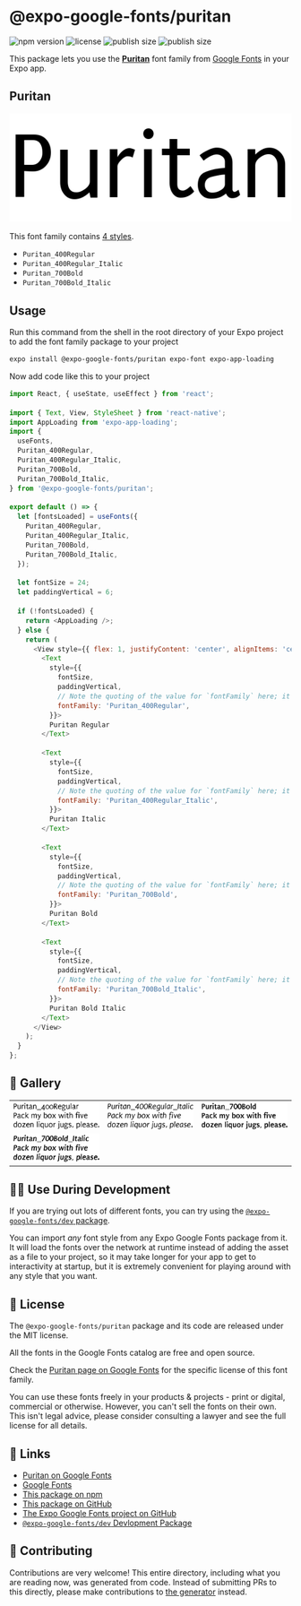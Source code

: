 # @expo-google-fonts/puritan

![npm version](https://flat.badgen.net/npm/v/@expo-google-fonts/puritan)
![license](https://flat.badgen.net/github/license/expo/google-fonts)
![publish size](https://flat.badgen.net/packagephobia/install/@expo-google-fonts/puritan)
![publish size](https://flat.badgen.net/packagephobia/publish/@expo-google-fonts/puritan)

This package lets you use the [**Puritan**](https://fonts.google.com/specimen/Puritan) font family from [Google Fonts](https://fonts.google.com/) in your Expo app.

## Puritan

![Puritan](./font-family.png)

This font family contains [4 styles](#-gallery).

- `Puritan_400Regular`
- `Puritan_400Regular_Italic`
- `Puritan_700Bold`
- `Puritan_700Bold_Italic`

## Usage

Run this command from the shell in the root directory of your Expo project to add the font family package to your project
```sh
expo install @expo-google-fonts/puritan expo-font expo-app-loading
```

Now add code like this to your project
```js
import React, { useState, useEffect } from 'react';

import { Text, View, StyleSheet } from 'react-native';
import AppLoading from 'expo-app-loading';
import {
  useFonts,
  Puritan_400Regular,
  Puritan_400Regular_Italic,
  Puritan_700Bold,
  Puritan_700Bold_Italic,
} from '@expo-google-fonts/puritan';

export default () => {
  let [fontsLoaded] = useFonts({
    Puritan_400Regular,
    Puritan_400Regular_Italic,
    Puritan_700Bold,
    Puritan_700Bold_Italic,
  });

  let fontSize = 24;
  let paddingVertical = 6;

  if (!fontsLoaded) {
    return <AppLoading />;
  } else {
    return (
      <View style={{ flex: 1, justifyContent: 'center', alignItems: 'center' }}>
        <Text
          style={{
            fontSize,
            paddingVertical,
            // Note the quoting of the value for `fontFamily` here; it expects a string!
            fontFamily: 'Puritan_400Regular',
          }}>
          Puritan Regular
        </Text>

        <Text
          style={{
            fontSize,
            paddingVertical,
            // Note the quoting of the value for `fontFamily` here; it expects a string!
            fontFamily: 'Puritan_400Regular_Italic',
          }}>
          Puritan Italic
        </Text>

        <Text
          style={{
            fontSize,
            paddingVertical,
            // Note the quoting of the value for `fontFamily` here; it expects a string!
            fontFamily: 'Puritan_700Bold',
          }}>
          Puritan Bold
        </Text>

        <Text
          style={{
            fontSize,
            paddingVertical,
            // Note the quoting of the value for `fontFamily` here; it expects a string!
            fontFamily: 'Puritan_700Bold_Italic',
          }}>
          Puritan Bold Italic
        </Text>
      </View>
    );
  }
};

```

## 🔡 Gallery


||||
|-|-|-|
|![Puritan_400Regular](./Puritan_400Regular.ttf.png)|![Puritan_400Regular_Italic](./Puritan_400Regular_Italic.ttf.png)|![Puritan_700Bold](./Puritan_700Bold.ttf.png)||
|![Puritan_700Bold_Italic](./Puritan_700Bold_Italic.ttf.png)||||


## 👩‍💻 Use During Development

If you are trying out lots of different fonts, you can try using the [`@expo-google-fonts/dev` package](https://github.com/expo/google-fonts/tree/master/font-packages/dev#readme).

You can import *any* font style from any Expo Google Fonts package from it. It will load the fonts
over the network at runtime instead of adding the asset as a file to your project, so it may take longer
for your app to get to interactivity at startup, but it is extremely convenient
for playing around with any style that you want.

## 📖 License

The `@expo-google-fonts/puritan` package and its code are released under the MIT license.

All the fonts in the Google Fonts catalog are free and open source.

Check the [Puritan page on Google Fonts](https://fonts.google.com/specimen/Puritan) for the specific license of this font family.

You can use these fonts freely in your products & projects - print or digital, commercial or otherwise. However, you can't sell the fonts on their own. This isn't legal advice, please consider consulting a lawyer and see the full license for all details.

## 🔗 Links

- [Puritan on Google Fonts](https://fonts.google.com/specimen/Puritan)
- [Google Fonts](https://fonts.google.com/)
- [This package on npm](https://www.npmjs.com/package/@expo-google-fonts/puritan)
- [This package on GitHub](https://github.com/expo/google-fonts/tree/master/font-packages/puritan)
- [The Expo Google Fonts project on GitHub](https://github.com/expo/google-fonts)
- [`@expo-google-fonts/dev` Devlopment Package](https://github.com/expo/google-fonts/tree/master/font-packages/dev)

## 🤝 Contributing

Contributions are very welcome! This entire directory, including what you are reading now, was generated from code. Instead of submitting PRs to this directly, please make contributions to [the generator](https://github.com/expo/google-fonts/tree/master/packages/generator) instead.
